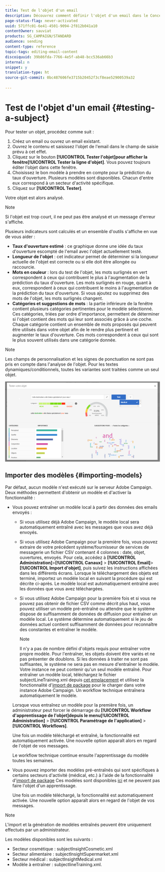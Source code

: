 ```yaml
---
title: Test de l'objet d'un email
description: Découvrez comment définir l'objet d'un email dans le Concepteur d'email.
page-status-flag: never-activated
uuid: 571ffc01-6e41-4501-9094-2f812b041a10
contentOwner: sauviat
products: SG_CAMPAIGN/STANDARD
audience: sending
content-type: reference
topic-tags: editing-email-content
discoiquuid: 39b86fda-7766-4e5f-ab48-bcc536ab66b3
internal: n
snippet: y
translation-type: ht
source-git-commit: 0bc487606fe3715b20452f3cf8eae52900539a32

---
```


# Test de l&#39;objet d&#39;un email {#testing-a-subject}

Pour tester un objet, procédez comme suit :

1. Créez un email ou ouvrez un email existant.
1. Ouvrez le contenu et saisissez l&#39;objet de l&#39;email dans le champ de saisie prévu à cet effet.
1. Cliquez sur le bouton **[!UICONTROL Tester l&#39;objet]**pour afficher la fenêtre**[!UICONTROL  Tester la ligne d&#39;objet]**. Vous pouvez toujours éditer l&#39;objet dans cette fenêtre.
1. Choisissez le bon modèle à prendre en compte pour la prédiction du taux d&#39;ouverture. Plusieurs modèles sont disponibles. Chacun d&#39;entre eux correspond à un secteur d&#39;activité spécifique.
1. Cliquez sur **[!UICONTROL Tester]**.

Votre objet est alors analysé.

>[!NOTE]
>
>Si l&#39;objet est trop court, il ne peut pas être analysé et un message d&#39;erreur s&#39;affiche.

Plusieurs indicateurs sont calculés et un ensemble d&#39;outils s&#39;affiche en vue de vous aider :

* **Taux d&#39;ouverture estimé** : ce graphique donne une idée du taux d&#39;ouverture escompté de l&#39;email avec l&#39;objet actuellement testé.
* **Longueur de l&#39;objet** : cet indicateur permet de déterminer si la longueur actuelle de l&#39;objet est correcte ou si elle doit être allongée ou raccourcie.
* **Mots en couleur** : lors du test de l&#39;objet, les mots surlignés en vert correspondent à ceux qui contribuent le plus à l&#39;augmentation de la prédiction du taux d&#39;ouverture. Les mots surlignés en rouge, quant à eux, correspondent à ceux qui contribuent le moins à l&#39;augmentation de la prédiction du taux d&#39;ouverture. Si vous ajoutez ou supprimez des mots de l&#39;objet, les mots surlignés changent.
* **Catégories et suggestions de mots** : la partie inférieure de la fenêtre contient plusieurs catégories pertinentes pour le modèle sélectionné. Ces catégories, triées par ordre d&#39;importance, permettent de déterminer si l&#39;objet contient des mots qui leur sont associés grâce à une coche. Chaque catégorie contient un ensemble de mots proposés qui peuvent être utilisés dans votre objet afin de le rendre plus pertinent et augmenter le taux d&#39;ouverture. Ces mots correspondent à ceux qui sont le plus souvent utilisés dans une catégorie donnée.

>[!NOTE]
>
>Les champs de personnalisation et les signes de ponctuation ne sont pas pris en compte dans l&#39;analyse de l&#39;objet. Pour les textes dynamiques/conditionnels, toutes les variantes sont traitées comme un seul objet.

![](assets/predictive_subject_line_example.png)

## Importer des modèles  {#importing-models}

Par défaut, aucun modèle n&#39;est exécuté sur le serveur Adobe Campaign. Deux méthodes permettent d&#39;obtenir un modèle et d&#39;activer la fonctionnalité :

* Vous pouvez entraîner un modèle local à partir des données des emails envoyés :

   * Si vous utilisez déjà Adobe Campaign, le modèle local sera automatiquement entraîné avec les messages que vous avez déjà envoyés.
   * Si vous utilisez Adobe Campaign pour la première fois, vous pouvez extraire de votre précédent système/fournisseur de services de messagerie un fichier CSV contenant 4 colonnes : date, objet, ouvertures, envoyés. Pour cela, accédez à **[!UICONTROL Administration]**>**[!UICONTROL  Canaux]** > **[!UICONTROL Email]**>**[!UICONTROL  Import d&#39;objet]**, puis suivez les instructions affichées dans les différents écrans. Lorsque le téléchargement des objets est terminé, importez un modèle local en suivant la procédure qui est décrite ci-après. Le modèle local est automatiquement entraîné avec les données que vous avez téléchargées.
   * Si vous utilisez Adobe Campaign pour la première fois et si vous ne pouvez pas obtenir de fichier CSV comme décrit plus haut, vous pouvez utiliser un modèle pré-entraîné ou attendre que le système dispose de suffisamment de données de diffusion pour entraîner un modèle local. Le système détermine automatiquement si le jeu de données actuel contient suffisamment de données pour reconnaître des constantes et entraîner le modèle.

      >[!NOTE]
      >
      >Il n&#39;y a pas de nombre défini d&#39;objets requis pour entraîner votre propre modèle. Pour l&#39;entraîner, les objets doivent être variés et ne pas présenter de doublons. Si les données à traiter ne sont pas suffisantes, le système ne sera pas en mesure d&#39;entraîner le modèle. Votre instance ne peut contenir qu&#39;un seul modèle entraîné.
   Pour entraîner un modèle local, téléchargez le fichier subjectLineTraining.xml depuis [cet emplacement](https://support.neolane.net/webApp/downloadCenter?__userConfig=psaDownloadCenter) et utilisez la fonctionnalité d&#39;[import de package](../../automating/using/managing-packages.md) pour le charger dans votre instance Adobe Campaign. Un workflow technique entraînera automatiquement le modèle.

   Lorsque vous entraînez un modèle pour la première fois, un administrateur peut forcer le démarrage du **[!UICONTROL Workflow d&#39;apprentissage de l&#39;objet]**depuis le menu**[!UICONTROL  Administration]** > **[!UICONTROL Paramétrage de l&#39;application]** >**[!UICONTROL  Workflows]**.

   Une fois un modèle téléchargé et entraîné, la fonctionnalité est automatiquement activée. Une nouvelle option apparaît alors en regard de l&#39;objet de vos messages.

   Le workflow technique continue ensuite l&#39;apprentissage du modèle toutes les semaines.

* Vous pouvez importer des modèles pré-entraînés qui sont spécifiques à certains secteurs d&#39;activité (médical, etc.) à l&#39;aide de la fonctionnalité d&#39;[import de package](../../automating/using/managing-packages.md) Ces modèles sont disponibles [ici](https://support.neolane.net/webApp/downloadCenter?__userConfig=psaDownloadCenter) et ne peuvent pas faire l&#39;objet d&#39;un apprentissage.

   Une fois un modèle téléchargé, la fonctionnalité est automatiquement activée. Une nouvelle option apparaît alors en regard de l&#39;objet de vos messages.

>[!NOTE]
>
>L&#39;import et la génération de modèles entraînés peuvent être uniquement effectués par un administrateur.

Les modèles disponibles sont les suivants :

* Secteur cosmétique : subjectInsightCosmetic.xml
* Secteur alimentaire : subjectInsightSupermarket.xml
* Secteur médical : subjectInsightMedical.xml
* Modèle à entraîner : subjectlineTraining.xml.
